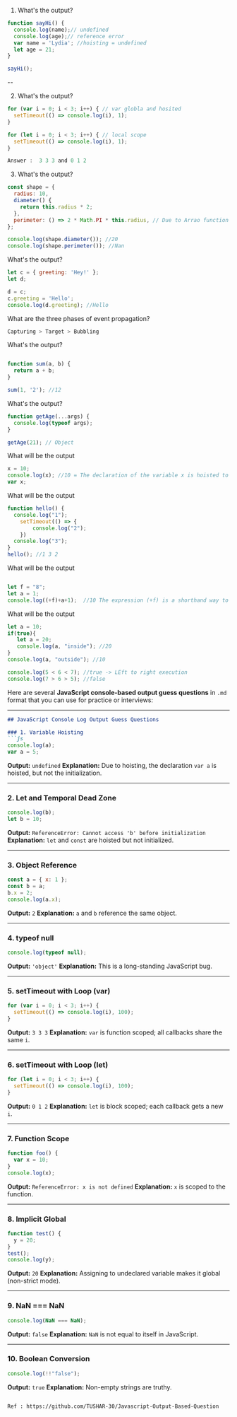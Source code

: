 1. What's the output?
```jsx
function sayHi() {
  console.log(name);// undefined 
  console.log(age);// reference error
  var name = 'Lydia'; //hoisting = undefined
  let age = 21;
}

sayHi();
```

--

2. What's the output?

```jsx 
for (var i = 0; i < 3; i++) { // var globla and hosited 
  setTimeout(() => console.log(i), 1);
}

for (let i = 0; i < 3; i++) { // local scope
  setTimeout(() => console.log(i), 1);
}

Answer :  3 3 3 and 0 1 2
```

3. What's the output?
```jsx
const shape = {
  radius: 10,
  diameter() {
    return this.radius * 2;
  },
  perimeter: () => 2 * Math.PI * this.radius, // Due to Arrao function
};

console.log(shape.diameter()); //20
console.log(shape.perimeter()); //Nan

```
What's the output?
```jsx
let c = { greeting: 'Hey!' };
let d;

d = c;
c.greeting = 'Hello';
console.log(d.greeting); //Hello
```

 What are the three phases of event propagation?

 ```jsx
 Capturing > Target > Bubbling
 ```

What's the output?
```jsx

function sum(a, b) {
  return a + b;
}

sum(1, '2'); //12
```

What's the output?
```jsx
function getAge(...args) {
  console.log(typeof args);
}

getAge(21); // Object
```
What will be the output

```jsx
x = 10;
console.log(x); //10 = The declaration of the variable x is hoisted to the top of its scope.
var x;
```

 What will be the output
```jsx
function hello() {
  console.log("1");
    setTimeout(() => {
        console.log("2");
    })
  console.log("3");
}
hello(); //1 3 2
```  

What will be the output
```jsx

let f = "8";
let a = 1;
console.log((+f)+a+1);  //10 The expression (+f) is a shorthand way to convert the string value of f to a number. Therefore, (+f) evaluates to 8.
```

 What will be the output
```jsx
let a = 10;
if(true){
   let a = 20;
   console.log(a, "inside"); //20
}
console.log(a, "outside"); //10
```

```jsx
console.log(5 < 6 < 7); //true -> LEft to right execution
console.log(7 > 6 > 5); //false
```

Here are several **JavaScript console-based output guess questions** in `.md` format that you can use for practice or interviews:

---

````md
## JavaScript Console Log Output Guess Questions

### 1. Variable Hoisting
```js
console.log(a);
var a = 5;
````

**Output:** `undefined`
**Explanation:** Due to hoisting, the declaration `var a` is hoisted, but not the initialization.

---

### 2. Let and Temporal Dead Zone

```js
console.log(b);
let b = 10;
```

**Output:** `ReferenceError: Cannot access 'b' before initialization`
**Explanation:** `let` and `const` are hoisted but not initialized.

---

### 3. Object Reference

```js
const a = { x: 1 };
const b = a;
b.x = 2;
console.log(a.x);
```

**Output:** `2`
**Explanation:** `a` and `b` reference the same object.

---

### 4. typeof null

```js
console.log(typeof null);
```

**Output:** `'object'`
**Explanation:** This is a long-standing JavaScript bug.

---

### 5. setTimeout with Loop (var)

```js
for (var i = 0; i < 3; i++) {
  setTimeout(() => console.log(i), 100);
}
```

**Output:** `3 3 3`
**Explanation:** `var` is function scoped; all callbacks share the same `i`.

---

### 6. setTimeout with Loop (let)

```js
for (let i = 0; i < 3; i++) {
  setTimeout(() => console.log(i), 100);
}
```

**Output:** `0 1 2`
**Explanation:** `let` is block scoped; each callback gets a new `i`.

---

### 7. Function Scope

```js
function foo() {
  var x = 10;
}
console.log(x);
```

**Output:** `ReferenceError: x is not defined`
**Explanation:** `x` is scoped to the function.

---

### 8. Implicit Global

```js
function test() {
  y = 20;
}
test();
console.log(y);
```

**Output:** `20`
**Explanation:** Assigning to undeclared variable makes it global (non-strict mode).

---

### 9. NaN === NaN

```js
console.log(NaN === NaN);
```

**Output:** `false`
**Explanation:** `NaN` is not equal to itself in JavaScript.

---

### 10. Boolean Conversion

```js
console.log(!!"false");
```

**Output:** `true`
**Explanation:** Non-empty strings are truthy.

```

Ref : https://github.com/TUSHAR-30/Javascript-Output-Based-Question

